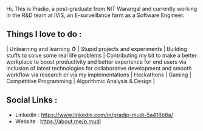 Hi, This is Pradip, a post-graduate from NIT Warangal and currently working in the R&D team at iVIS, an E-surveillance farm as a Software Engineer.


Things I love to do :
-----------------------------------
| Unlearning and learning ♻️ 
| Stupid projects and experiments 
| Building stuffs to solve some real life problems 
| Contributing my bit to make a better workplace to boost productivity and better experience for end users via inclusion of latest technologies for collaborative development and smooth workflow via research or via my implementations 
| Hackathons 
| Gaming 
| Competitive Programming 
| Algorithmic Analysis & Design |


Social Links : 
-----------------------------------
* LinkedIn : https://www.linkedin.com/in/pradip-mudi-5a418b8a/
* Website : https://about.me/p.mudi

